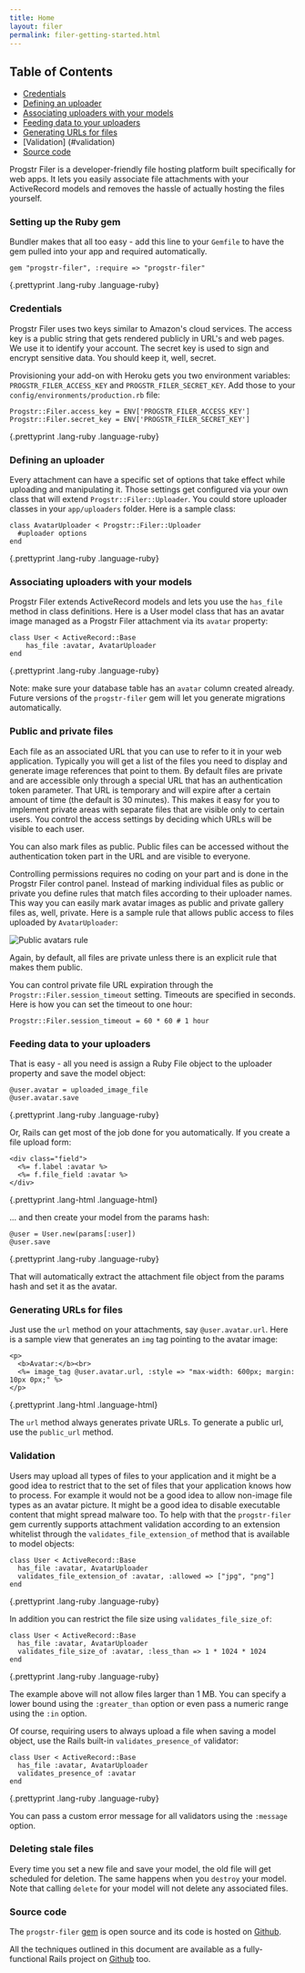 ```yaml
---
title: Home
layout: filer
permalink: filer-getting-started.html
---
```

## Table of Contents

* [Credentials](#credentials)
* [Defining an uploader](#defining_an_uploader)
* [Associating uploaders with your models](#associating_uploaders_with_your_models)
* [Feeding data to your uploaders](#feeding_data_to_your_uploaders)
* [Generating URLs for files](#generating_urls_for_files)
* [Validation] (#validation)
* [Source code](#source_code)


Progstr Filer is a developer-friendly file hosting platform built specifically for web apps. It lets you easily associate file attachments with your ActiveRecord models and removes the hassle of actually hosting the files yourself.

### Setting up the Ruby gem

Bundler makes that all too easy - add this line to your `Gemfile` to have the gem pulled into your app and required automatically.


    gem "progstr-filer", :require => "progstr-filer"
{.prettyprint .lang-ruby .language-ruby}


### Credentials

Progstr Filer uses two keys similar to Amazon's cloud services. The access key is a public string that gets rendered publicly in URL's and web pages. We use it to identify your account. The secret key is used to sign and encrypt sensitive data. You should keep it, well, secret.

Provisioning your add-on with Heroku gets you two environment variables: `PROGSTR_FILER_ACCESS_KEY` and `PROGSTR_FILER_SECRET_KEY`. Add those to your `config/environments/production.rb` file:


    Progstr::Filer.access_key = ENV['PROGSTR_FILER_ACCESS_KEY']
    Progstr::Filer.secret_key = ENV['PROGSTR_FILER_SECRET_KEY']
{.prettyprint .lang-ruby .language-ruby}


### Defining an uploader

Every attachment can have a specific set of options that take effect while uploading and manipulating it. Those settings get configured via your own class that will extend `Progstr::Filer::Uploader`. You could store uploader classes in your `app/uploaders` folder. Here is a sample class:

    class AvatarUploader < Progstr::Filer::Uploader
      #uploader options
    end
{.prettyprint .lang-ruby .language-ruby}


### Associating uploaders with your models

Progstr Filer extends ActiveRecord models and lets you use the `has_file` method in class definitions. Here is a User model class that has an avatar image managed as a Progstr Filer attachment via its `avatar` property:

    class User < ActiveRecord::Base
        has_file :avatar, AvatarUploader
    end
{.prettyprint .lang-ruby .language-ruby}


Note: make sure your database table has an `avatar` column created already. Future versions of the `progstr-filer` gem will let you generate migrations automatically.

### Public and private files

Each file as an associated URL that you can use to refer to it in your web application. Typically you will get a list of the files you need to display and generate image references that point to them. By default files are private and are accessible only through a special URL that has an authentication token parameter. That URL is temporary and will expire after a certain amount of time (the default is 30 minutes). This makes it easy for you to implement private areas with separate files that are visible only to certain users. You control the access settings by deciding which URLs will be visible to each user.

You can also mark files as public. Public files can be accessed without the authentication token part in the URL and are visible to everyone.

Controlling permissions requires no coding on your part and is done in the Progstr Filer control panel. Instead of marking individual files as public or private you define rules that match files according to their uploader names. This way you can easily mark avatar images as public and private gallery files as, well, private. Here is a sample rule that allows public access to files uploaded by `AvatarUploader`:

![Public avatars rule](http://i.imgur.com/LVm8t.png)

Again, by default, all files are private unless there is an explicit rule that makes them public.

You can control private file URL expiration through the `Progstr::Filer.session_timeout` setting. Timeouts are specified in seconds. Here is how you can set the timeout to one hour:

    Progstr::Filer.session_timeout = 60 * 60 # 1 hour

### Feeding data to your uploaders

That is easy - all you need is assign a Ruby File object to the uploader property and save the model object:

    @user.avatar = uploaded_image_file
    @user.avatar.save 
{.prettyprint .lang-ruby .language-ruby}


Or, Rails can get most of the job done for you automatically. If you create a file upload form:

    <div class="field">
      <%= f.label :avatar %>
      <%= f.file_field :avatar %>
    </div>
{.prettyprint .lang-html .language-html}


... and then create your model from the params hash:

    @user = User.new(params[:user])
    @user.save
{.prettyprint .lang-ruby .language-ruby}

That will automatically extract the attachment file object from the params hash and set it as the avatar.


### Generating URLs for files

Just use the `url` method on your attachments, say `@user.avatar.url`. Here is a sample view that generates an `img` tag pointing to the avatar image:

    <p>
      <b>Avatar:</b><br>
      <%= image_tag @user.avatar.url, :style => "max-width: 600px; margin: 10px 0px;" %>
    </p>
{.prettyprint .lang-html .language-html}

The `url` method always generates private URLs. To generate a public url, use the `public_url` method.

### Validation

Users may upload all types of files to your application and it might be a good idea to restrict that to the set of files that your application knows how to process. For example it would not be a good idea to allow non-image file types as an avatar picture. It might be a good idea to disable executable content that might spread malware too. To help with that the `progstr-filer` gem currently supports attachment validation according to an extension whitelist through the `validates_file_extension_of` method that is available to model objects:

    class User < ActiveRecord::Base
      has_file :avatar, AvatarUploader
      validates_file_extension_of :avatar, :allowed => ["jpg", "png"]
    end
{.prettyprint .lang-ruby .language-ruby}

In addition you can restrict the file size using `validates_file_size_of`:

    class User < ActiveRecord::Base
      has_file :avatar, AvatarUploader
      validates_file_size_of :avatar, :less_than => 1 * 1024 * 1024
    end
{.prettyprint .lang-ruby .language-ruby}

The example above will not allow files larger than 1 MB. You can specify a lower bound using the `:greater_than` option or even pass a numeric range using the `:in` option.

Of course, requiring users to always upload a file when saving a model object, use the Rails built-in `validates_presence_of` validator:

    class User < ActiveRecord::Base
      has_file :avatar, AvatarUploader
      validates_presence_of :avatar
    end
{.prettyprint .lang-ruby .language-ruby}

You can pass a custom error message for all validators using the `:message` option.

### Deleting stale files

Every time you set a new file and save your model, the old file will get scheduled for deletion. The same happens when you `destroy` your model. Note that calling `delete` for your model will not delete any associated files.

### Source code

The `progstr-filer` [gem](https://rubygems.org/gems/progstr-filer) is open source and its code is hosted on [Github](https://github.com/progstr/progstr-filer-gem).

All the techniques outlined in this document are available as a fully-functional Rails project on [Github](https://github.com/progstr/progstr-filer-demo) too.
